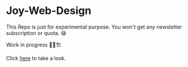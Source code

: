 # Joy-Web-Design
This Repo is just for experimental purpose. You won't get any newsletter subscription or quota. :sweat_smile:

Work in progress :construction_worker_man::building_construction:

Click [here](https://joykishansharma.github.io/Joy-Web-Design/) to take a look. 
